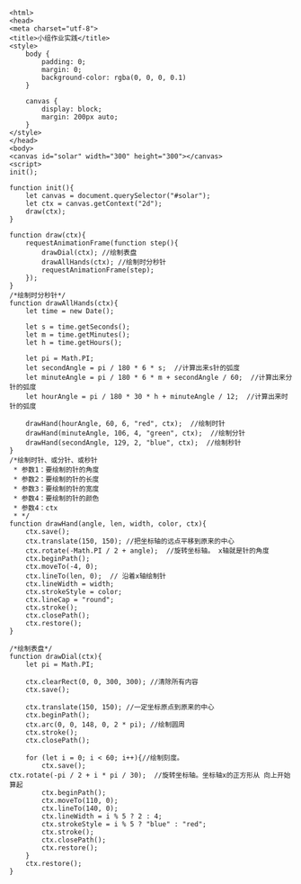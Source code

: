 <!DOCTYPE html>
    <html>
    <head>
    <meta charset="utf-8">
    <title>小组作业实践</title>
    <style>
        body {
            padding: 0;
            margin: 0;
            background-color: rgba(0, 0, 0, 0.1)
        }

        canvas {
            display: block;
            margin: 200px auto;
        }
    </style>
    </head>
    <body>
    <canvas id="solar" width="300" height="300"></canvas>
    <script>
    init();

    function init(){
        let canvas = document.querySelector("#solar");
        let ctx = canvas.getContext("2d");
        draw(ctx);
    }

    function draw(ctx){
        requestAnimationFrame(function step(){
            drawDial(ctx); //绘制表盘
            drawAllHands(ctx); //绘制时分秒针
            requestAnimationFrame(step);
        });
    }
    /*绘制时分秒针*/
    function drawAllHands(ctx){
        let time = new Date();

        let s = time.getSeconds();
        let m = time.getMinutes();
        let h = time.getHours();

        let pi = Math.PI;
        let secondAngle = pi / 180 * 6 * s;  //计算出来s针的弧度
        let minuteAngle = pi / 180 * 6 * m + secondAngle / 60;  //计算出来分针的弧度
        let hourAngle = pi / 180 * 30 * h + minuteAngle / 12;  //计算出来时针的弧度

        drawHand(hourAngle, 60, 6, "red", ctx);  //绘制时针
        drawHand(minuteAngle, 106, 4, "green", ctx);  //绘制分针
        drawHand(secondAngle, 129, 2, "blue", ctx);  //绘制秒针
    }
    /*绘制时针、或分针、或秒针
     * 参数1：要绘制的针的角度
     * 参数2：要绘制的针的长度
     * 参数3：要绘制的针的宽度
     * 参数4：要绘制的针的颜色
     * 参数4：ctx
     * */
    function drawHand(angle, len, width, color, ctx){
        ctx.save();
        ctx.translate(150, 150); //把坐标轴的远点平移到原来的中心
        ctx.rotate(-Math.PI / 2 + angle);  //旋转坐标轴。 x轴就是针的角度
        ctx.beginPath();
        ctx.moveTo(-4, 0);
        ctx.lineTo(len, 0);  // 沿着x轴绘制针
        ctx.lineWidth = width;
        ctx.strokeStyle = color;
        ctx.lineCap = "round";
        ctx.stroke();
        ctx.closePath();
        ctx.restore();
    }

    /*绘制表盘*/
    function drawDial(ctx){
        let pi = Math.PI;

        ctx.clearRect(0, 0, 300, 300); //清除所有内容
        ctx.save();

        ctx.translate(150, 150); //一定坐标原点到原来的中心
        ctx.beginPath();
        ctx.arc(0, 0, 148, 0, 2 * pi); //绘制圆周
        ctx.stroke();
        ctx.closePath();

        for (let i = 0; i < 60; i++){//绘制刻度。
            ctx.save();
    ctx.rotate(-pi / 2 + i * pi / 30);  //旋转坐标轴。坐标轴x的正方形从 向上开始算起
            ctx.beginPath();
            ctx.moveTo(110, 0);
            ctx.lineTo(140, 0);
            ctx.lineWidth = i % 5 ? 2 : 4;
            ctx.strokeStyle = i % 5 ? "blue" : "red";
            ctx.stroke();
            ctx.closePath();
            ctx.restore();
        }
        ctx.restore();
    }
</script>
</body>
</html>
